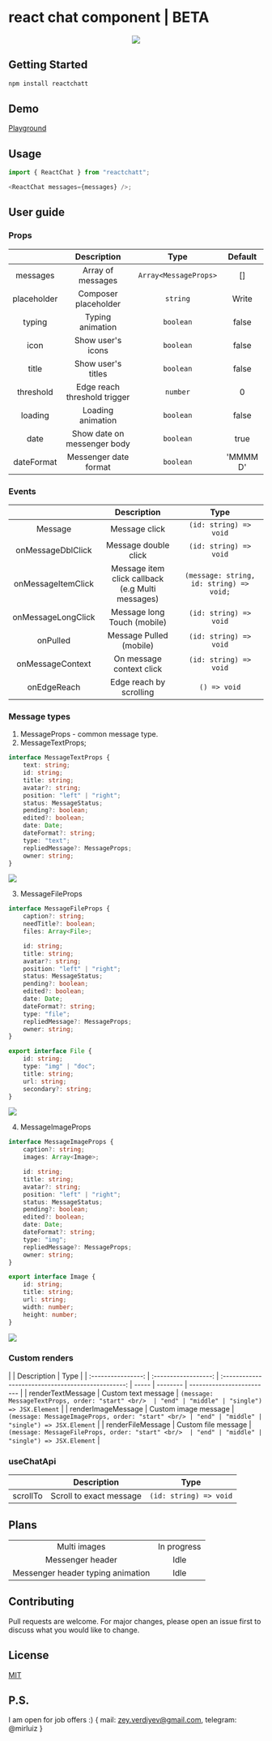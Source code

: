 # react chat component | BETA

<p align="center">
 <img src='https://github.com/Mirluiz/reactchatt/blob/master/demo.gif'/>
</p>

## Getting Started

```bash
npm install reactchatt
```

## Demo

[Playground](https://reactchatt.com)

## Usage

```ts
import { ReactChat } from "reactchatt";

<ReactChat messages={messages} />;
```

## User guide

### Props

|             |         Description          |         Type          | Default  |
| :---------: | :--------------------------: | :-------------------: | :------: |
|  messages   |      Array of messages       | `Array<MessageProps>` |    []    |
| placeholder |     Composer placeholder     |       `string`        |  Write   |
|   typing    |       Typing animation       |       `boolean`       |  false   |
|    icon     |      Show user's icons       |       `boolean`       |  false   |
|    title    |      Show user's titles      |       `boolean`       |  false   |
|  threshold  | Edge reach threshold trigger |       `number`        |    0     |
|   loading   |      Loading animation       |       `boolean`       |  false   |
|    date     | Show date on messenger body  |       `boolean`       |   true   |
| dateFormat  |    Messenger date format     |       `boolean`       | 'MMMM D' |

### Events

|                    |                      Description                      |                   Type                   |
| :----------------: | :---------------------------------------------------: | :--------------------------------------: |
|      Message       |                     Message click                     |          `(id: string) => void`          |
| onMessageDblClick  |                 Message double click                  |          `(id: string) => void`          |
| onMessageItemClick | Message item click callback<br/> (e.g Multi messages) | `(message: string, id: string) => void;` |
| onMessageLongClick |              Message long Touch (mobile)              |          `(id: string) => void`          |
|      onPulled      |                Message Pulled (mobile)                |          `(id: string) => void`          |
|  onMessageContext  |               On message context click                |          `(id: string) => void`          |
|    onEdgeReach     |                Edge reach by scrolling                |               `() => void`               |

### Message types

1. MessageProps - common message type.
2. MessageTextProps;

```typescript
interface MessageTextProps {
	text: string;
	id: string;
	title: string;
	avatar?: string;
	position: "left" | "right";
	status: MessageStatus;
	pending?: boolean;
	edited?: boolean;
	date: Date;
	dateFormat?: string;
	type: "text";
	repliedMessage?: MessageProps;
	owner: string;
}
```

<img src='https://github.com/Mirluiz/reactchatt/blob/master/text.png'/>

3. MessageFileProps

```typescript
interface MessageFileProps {
	caption?: string;
	needTitle?: boolean;
	files: Array<File>;

	id: string;
	title: string;
	avatar?: string;
	position: "left" | "right";
	status: MessageStatus;
	pending?: boolean;
	edited?: boolean;
	date: Date;
	dateFormat?: string;
	type: "file";
	repliedMessage?: MessageProps;
	owner: string;
}

export interface File {
	id: string;
	type: "img" | "doc";
	title: string;
	url: string;
	secondary?: string;
}
```

<img src='https://github.com/Mirluiz/reactchatt/blob/master/docs.png'/>

4. MessageImageProps

```typescript
interface MessageImageProps {
	caption?: string;
	images: Array<Image>;

	id: string;
	title: string;
	avatar?: string;
	position: "left" | "right";
	status: MessageStatus;
	pending?: boolean;
	edited?: boolean;
	date: Date;
	dateFormat?: string;
	type: "img";
	repliedMessage?: MessageProps;
	owner: string;
}

export interface Image {
	id: string;
	title: string;
	url: string;
	width: number;
	height: number;
}
```

<img src='https://github.com/Mirluiz/reactchatt/blob/master/images.png'/>

### Custom renders

|                    |     Description      |                        Type                        |
| :----------------: | :------------------: | :------------------------------------------------: | ----- | -------- | ------------------------- |
| renderTextMessage  | Custom text message  | `(message: MessageTextProps, order: "start" <br/>  | "end" | "middle" | "single") => JSX.Element` |
| renderImageMessage | Custom image message | `(message: MessageImageProps, order: "start" <br/> | "end" | "middle" | "single") => JSX.Element` |
| renderFileMessage  | Custom file message  | `(message: MessageFileProps, order: "start" <br/>  | "end" | "middle" | "single") => JSX.Element` |

### useChatApi

|          |       Description       |          Type          |
| :------: | :---------------------: | :--------------------: |
| scrollTo | Scroll to exact message | `(id: string) => void` |

## Plans

|                                   |             |
| :-------------------------------: | :---------: |
|           Multi images            | In progress |
|         Messenger header          |    Idle     |
| Messenger header typing animation |    Idle     |

## Contributing

Pull requests are welcome. For major changes, please open an issue first
to discuss what you would like to change.

## License

[MIT](https://choosealicense.com/licenses/mit/)

## P.S.

I am open for job offers :)
{
mail: zey.verdiyev@gmail.com,
telegram: @mirluiz
}
